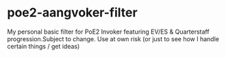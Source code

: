 # poe2-aangvoker-filter
My personal basic filter for PoE2 Invoker featuring EV/ES &amp; Quarterstaff progression.Subject to change. Use at own risk (or just to see how I handle certain things / get ideas)

